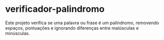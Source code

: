 # verificador-palindromo
Este projeto verifica se uma palavra ou frase é um palíndromo, removendo espaços, pontuações e ignorando diferenças entre maiúsculas e minúsculas.
